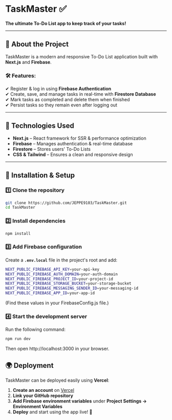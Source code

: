 # TaskMaster ✅  
**The ultimate To-Do List app to keep track of your tasks!**

---

## 📌 About the Project
TaskMaster is a modern and responsive To-Do List application built with **Next.js** and **Firebase**.

### 🛠 Features:
✔ Register & log in using **Firebase Authentication**  
✔ Create, save, and manage tasks in real-time with **Firestore Database**  
✔ Mark tasks as completed and delete them when finished  
✔ Persist tasks so they remain even after logging out  

---

## 🚀 Technologies Used
- **Next.js** – React framework for SSR & performance optimization  
- **Firebase** – Manages authentication & real-time database  
- **Firestore** – Stores users' To-Do Lists  
- **CSS & Tailwind** – Ensures a clean and responsive design  

---

## 🔧 Installation & Setup

### 1️⃣ Clone the repository
```sh
git clone https://github.com/JEPPE9103/TaskMaster.git
cd TaskMaster
```
### 2️⃣ Install dependencies
```sh
npm install
```
### 3️⃣ Add Firebase configuration  
Create a **`.env.local`** file in the project's root and add:

```sh
NEXT_PUBLIC_FIREBASE_API_KEY=your-api-key
NEXT_PUBLIC_FIREBASE_AUTH_DOMAIN=your-auth-domain
NEXT_PUBLIC_FIREBASE_PROJECT_ID=your-project-id
NEXT_PUBLIC_FIREBASE_STORAGE_BUCKET=your-storage-bucket
NEXT_PUBLIC_FIREBASE_MESSAGING_SENDER_ID=your-messaging-id
NEXT_PUBLIC_FIREBASE_APP_ID=your-app-id
```

(Find these values in your FirebaseConfig.js file.)

### 4️⃣ Start the development server  
Run the following command:

```sh
npm run dev
```
Then open http://localhost:3000 in your browser.

## 🌍 Deployment  
TaskMaster can be deployed easily using **Vercel**:

1. **Create an account** on [Vercel](https://vercel.com/)  
2. **Link your GitHub repository**  
3. **Add Firebase environment variables** under **Project Settings → Environment Variables**  
4. **Deploy** and start using the app live! 🚀  


